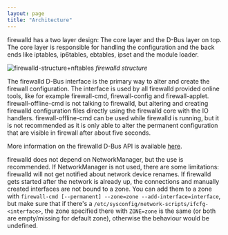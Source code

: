 ```yaml
---
layout: page
title: "Architecture"
--- 
```


firewalld has a two layer design: The core layer and the D-Bus layer on top. The core layer is responsible for handling the configuration and the back ends like iptables, ip6tables, ebtables, ipset and the module loader.

![firewalld-structure+nftables](firewalld-structure+nftables.png "firewalld structure")
*firewalld structure*

The firewalld D-Bus interface is the primary way to alter and create the firewall configuration. The interface is used by all firewalld provided online tools, like for example firewall-cmd, firewall-config and firewall-applet. firewall-offline-cmd is not talking to firewalld, but altering and creating firewalld configuration files directly using the firewalld core with the IO handlers. firewall-offline-cmd can be used while firewalld is running, but it is not recommended as it is only able to alter the permanent configuration that are visible in firewall after about five seconds.

More information on the firewalld D-Bus API is available [here](man-pages/firewalld.dbus.html).

firewalld does not depend on NetworkManager, but the use is recommended. If NetworkManager is not used, there are some limitations: firewalld will not get notified about network device renames. If firewalld gets started after the network is already up, the connections and manually created interfaces are not bound to a zone. You can add them to a zone with `firewall-cmd [--permanent] --zone=zone --add-interface=interface`, but make sure that if there's a `/etc/sysconfig/network-scripts/ifcfg-<interface>`, the zone specified there with `ZONE=zone` is the same (or both are empty/missing for default zone), otherwise the behaviour would be undefined.
